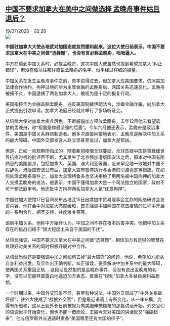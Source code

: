 <!--1595120246000-->
[中国不要求加拿大在美中之间做选择 孟晚舟事件姑且退后？](http://www.rfi.fr//cn/%E4%B8%AD%E5%9B%BD/20200719-%E4%B8%AD%E5%9B%BD%E4%B8%8D%E8%A6%81%E6%B1%82%E5%8A%A0%E6%8B%BF%E5%A4%A7%E5%9C%A8%E7%BE%8E%E4%B8%AD%E4%B9%8B%E9%97%B4%E5%81%9A%E9%80%89%E6%8B%A9-%E5%AD%9F%E6%99%9A%E8%88%9F%E4%BA%8B%E4%BB%B6%E5%A7%91%E4%B8%94%E9%80%80%E5%90%8E)
------

<div>19/07/2020 - 02:28</div><img src="https://s.rfi.fr/media/display/0253f35a-c956-11ea-8229-005056a98db9/w:310/p:16x9/2020-06-25T000000Z_279215717_RC2GGH9DTD45_RTRMADP_3_USA-TRADE-CHINA-CANADA.JPG"><p><strong>中国驻加拿大大使丛培武对加国态度忽然缓和起来。这位大使日前表示，中国不要求加拿大在中美之间做“选择题”，也没有言必称孟晚舟，咄咄逼人。</strong></p><div class="t-content__body u-clearfix"><div class="m-interstitial"></div><p>中方在谈到中加关系时，必提孟晚舟，这次中国大使虽然也提到希望加拿大“纠正错误”，但没有像以往那样直说孟晚舟的名字，似乎经过仔细的掂量。</p><p>中加关系在发生孟晚舟事件之前，原本说得过去，但加拿大应美国要求，依照美加法律合作协约，拘押过境的华为主管金融的孟晚舟后，两国关系迅速恶化。孟晚舟被捕不久，中国逮捕了两名加拿大人，被视为是十足的报复行动。</p><p>美国指控华为金融首脑孟晚舟，违反美国制裁伊朗法令，涉嫌金融诈骗，向加拿大正式提出引渡申请。加拿大法庭已经就此举行了多场听证会。</p><p>丛培武大使对加拿大疾言厉色，不断威逼加方释放孟晚舟，去年12月他去看望软禁的孟晚舟，称“祖国是你最坚强的后盾”。今年六月他还表示，孟晚舟是政治事件，美国是中加关系麻烦制造者。他多次直接间接地表示，孟晚舟是解决中加关系的最大障碍。中国外交部发言人赵立坚甚至说过，加拿大是帮凶。</p><p>但是，正如一些观察所指出的，随着新冠疫情全球蔓延，全球质疑中国是否延缓世界抗疫时机的批评声不断，尤其发生了北京强加港版国安法之后，原本对中国有所顾忌的美国盟邦，包括加拿大、英国、澳大利亚等国，近来罕见地一致地对中国不假辞色。港版国安法公布后，加拿大宣布暂停执行与香港的引渡协定等措施。在如何处理孟晚舟事件上，加拿大总理特鲁多也坚决拒绝了用两名被中国拘押的加拿大人交换孟晚舟的说法，他表示，中国不懂得加拿大是一个司法独立的国家，政府不可干预法庭审判。他还批中方拘押两名加拿大人是“任意拘押”。</p><p>中国驻加大使馆17日官网发布丛培武15日出席加中贸易理事会主办的网络研讨会发言内容，他在会中对加拿大态度缓和，首先强调中加两国在抗击疫情的过程中开展的一系列合作，相互支持，共度难关等等。</p><p>谈到中加关系，他称中方始终认为，中加之间不存在根本厉害冲突。他把中加关系存在的挑战归结于“很大程度上来自于美国的干扰”。</p><p>丛培武强调，中国不要求加拿大在中美之间做“选择题”，相信加方有足够的智慧在处理好对美关系的同时积极开展对中合作。</p><p>丛培武当然还是要强调中加之间如何去掉“最大障碍”的问题，他说，希望加方能从自身利益出发，及早作出正确判断，纠正错误，妥善解决中加关系中的最大障碍，使两国关系重回正轨….这段话显然指的是孟晚舟事件，但没有说出孟晚舟的名字，没有以前那样直露白地逼迫加方表态，着重在“规劝”加拿大多替自身利益想想。</p><p>一个时期以来，中国外交形象不佳，甚至有种说法，中国外交部成了“中外关系破坏部”，驻外大使成了“战狼外交官”，但是最近语调上有所变化，从一味专横，变得有所缓和，这从王毅外长日前被视为向美国伸橄榄枝的那篇讲话开始，外交官们的语调似乎开始变化，但也不能一概而论，王毅今天对美国的讲话就又“强硬起来”，他与俄罗斯外长通话时责备“美国哪里还有大国的样子”。</p><p> </p><div class="o-self-promo o-self-promo--nl o-self-promo--hidden" data-selfpromo-newsletter></div><div class="o-self-promo o-self-promo--app o-self-promo--hidden" data-selfpromo-app></div></div>
